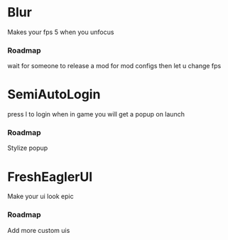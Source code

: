 # Blur
Makes your fps 5 when you unfocus

### Roadmap
wait for someone to release a mod for mod configs then let u change fps


# SemiAutoLogin
press l to login when in game
you will get a popup on launch

### Roadmap
Stylize popup


# FreshEaglerUI
Make your ui look epic

### Roadmap
Add more custom uis
